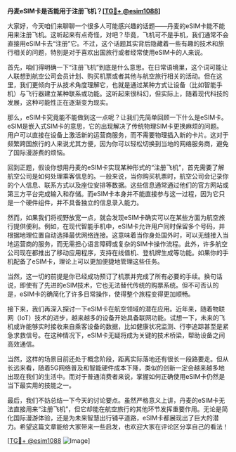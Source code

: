 **丹麦eSIM卡是否能用于注册飞机？[[TG💪+ @esim1088](https://t.me/s/esim1088)]**

大家好，今天咱们来聊聊一个很多人可能感兴趣的话题——丹麦的eSIM卡能不能用来注册飞机。这听起来有点奇怪，对吧？毕竟，飞机可不是手机，我们通常不会直接用eSIM卡去“注册”它。不过，这个话题其实背后隐藏着一些有趣的技术和旅行相关的问题，特别是对于喜欢出国旅行或者经常使用eSIM卡的人来说。

首先，咱们得明确一下“注册飞机”到底是什么意思。在日常语境里，这个词可能让人联想到航空公司会员计划、购买机票或者其他与航空旅行相关的活动。但在这里，我们更倾向于从技术角度理解它，也就是通过某种方式让设备（比如智能手机）与飞行器建立某种联系或功能。这听起来很科幻，但实际上，随着现代科技的发展，这种可能性正在逐渐变为现实。

那么，eSIM卡究竟能不能做到这一点呢？让我们先简单回顾一下什么是eSIM卡。eSIM是嵌入式SIM卡的意思，它的出现解决了传统物理SIM卡更换麻烦的问题。用户可以直接在设备上激活新的运营商服务，而不需要物理插入新的卡片。这对于频繁跨国旅行的人来说尤其方便，因为你可以轻松切换到当地的网络服务商，避免了国际漫游费的烦恼。

回到正题，假设你想用丹麦的eSIM卡实现某种形式的“注册飞机”，首先需要了解航空公司是如何处理乘客信息的。一般来说，当你购买机票时，航空公司会记录你的个人信息、联系方式以及座位安排等数据。这些信息通常通过他们的官方网站或第三方平台完成输入和存储。而eSIM卡本身并不能直接参与这一过程，因为它只是一个硬件组件，并不具备独立的信息录入能力。

然而，如果我们将视野放宽一点，就会发现eSIM卡确实可以在某些方面为航空旅行提供便利。例如，在现代智能手机中，eSIM卡允许用户同时保留多个号码，并根据地理位置自动选择最优网络连接。这意味着当你身处国外时，可以无缝接入当地运营商的服务，而无需担心语言障碍或复杂的SIM卡操作流程。此外，许多航空公司现在都推出了移动应用程序，支持在线值机、登机牌生成等功能。如果你的手机配备了eSIM卡，理论上可以更加便捷地管理这些任务。

当然，这一切的前提是你已经成功预订了机票并完成了所有必要的手续。换句话说，即使有了先进的eSIM技术，它也无法替代传统的购票系统。但不可否认的是，eSIM卡的确简化了许多日常操作，使得整个旅程变得更加顺畅。

接下来，我们再深入探讨一下eSIM卡在航空领域的潜在应用。近年来，随着物联网（IoT）技术的进步，越来越多的设备开始具备联网功能。试想一下，未来的飞机或许能够实时接收来自乘客设备的数据，比如健康状况监测、行李追踪甚至是紧急求救信号。在这种情况下，eSIM卡无疑将成为关键的技术桥梁，帮助设备之间高效通信。

当然，这样的场景目前还处于概念阶段，距离实际落地还有很长一段路要走。但从长远来看，随着5G网络普及和智能硬件成本下降，类似的创新一定会越来越多地出现在我们的生活中。而对于普通消费者来说，掌握如何正确使用eSIM卡仍然是当下最实用的技能之一。

最后，我们不妨总结一下今天的讨论要点。虽然严格意义上讲，丹麦的eSIM卡无法直接用来“注册飞机”，但它却能在航空旅行的其他环节发挥重要作用。无论是简化国际漫游体验，还是为未来智慧出行铺平道路，eSIM卡都展现出了巨大的潜力。希望这篇文章能给大家带来一些启发，也欢迎大家在评论区分享自己的看法！

[[TG💪+ @esim1088](https://t.me/s/esim1088) ![Image](https://i.postimg.cc/4NQfJmqS/Snipaste-2025-05-13-00-14-12.png)]